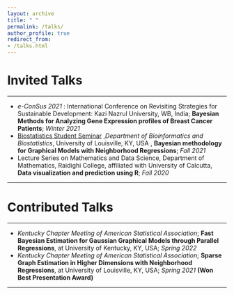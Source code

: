 ```yaml
---
layout: archive
title: " "
permalink: /talks/
author_profile: true
redirect_from: 
- /talks.html
---
```


# Invited Talks

---

* _e-ConSus 2021_ : International Conference on Revisiting Strategies for Sustainable Development: Kazi Nazrul University, WB, India; **Bayesian Methods for Analyzing Gene Expression profiles of Breast Cancer Patients**; *Winter 2021*
* <span style ="color:blue"> [Biostatistics Student Seminar](https://louisville.edu/sphis/departments/bioinformatics-biostatistics/research/seminar/2021-11-12)</span> ,_Department of Bioinformatics and Biostatistics_,  University of Louisville, KY, USA , **Bayesian methodology for Graphical Models with Neighborhood Regressions**; *Fall 2021*
* Lecture Series on Mathematics and Data Science, Department of Mathematics, Raidighi College, affiliated with University of Calcutta, **Data visualization and prediction using R**; *Fall 2020*


---

# Contributed Talks

---

* _Kentucky Chapter Meeting of American Statistical Association_; **Fast Bayesian Estimation for Gaussian Graphical Models through Parallel Regressions**, at University of Kentucky, KY, USA; *Spring 2022*
* _Kentucky Chapter Meeting of American Statistical Association_; **Sparse Graph Estimation in Higher Dimensions with Neighborhood Regressions**, at University of Louisville, KY, USA; *Spring 2021* **(Won Best Presentation Award)**


---
